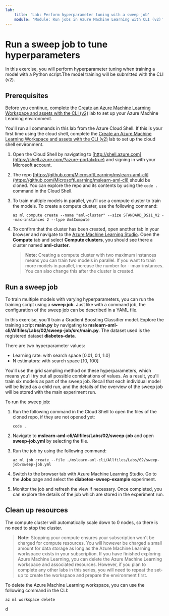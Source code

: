 ```yaml
---
lab:
    title: 'Lab: Perform hyperparameter tuning with a sweep job'
    module: 'Module: Run jobs in Azure Machine Learning with CLI (v2)'
---
```


# Run a sweep job to tune hyperparameters

In this exercise, you will perform hyperparameter tuning when training a model with a Python script.The model training will be submitted with the CLI (v2).

## Prerequisites

Before you continue, complete the [Create an Azure Machine Learning Workspace and assets with the CLI (v2)](01-create-workspace.md) lab to set up your Azure Machine Learning environment.

You'll run all commands in this lab from the Azure Cloud Shell. If this is your first time using the cloud shell, complete the [Create an Azure Machine Learning Workspace and assets with the CLI (v2)](Instructions/Labs/01-create-workspace.md) lab to set up the cloud shell environment.

1. Open the Cloud Shell by navigating to [http://shell.azure.com](https://shell.azure.com/?azure-portal=true) and signing in with your Microsoft account.
1. The repo [https://github.com/MicrosoftLearning/mslearn-aml-cli](https://github.com/MicrosoftLearning/mslearn-aml-cli) should be cloned. You can explore the repo and its contents by using the `code .` command in the Cloud Shell.
1. To train multiple models in parallel, you'll use a compute cluster to train the models. To create a compute cluster, use the following command:

    ```azurecli
    az ml compute create --name "aml-cluster" --size STANDARD_DS11_V2 --max-instances 2 --type AmlCompute
    ```

1. To confirm that the cluster has been created, open another tab in your browser and navigate to the [Azure Machine Learning Studio](https://ml.azure.com). Open the **Compute** tab and select **Compute clusters**, you should see there a cluster named **aml-cluster**.
    > **Note:** Creating a compute cluster with two maximum instances means you can train two models in parallel. If you want to train more models in parallel, increase the number for --max-instances. You can also change this after the cluster is created.

## Run a sweep job

To train multiple models with varying hyperparameters, you can run the training script using a **sweep job**. Just like with a command job, the configuration of the sweep job can be described in a YAML file.

In this exercise, you'll train a Gradient Boosting Classifier model. Explore the training script **main.py** by navigating to **mslearn-aml-cli/Allfiles/Labs/02/sweep-job/src/main.py**. The dataset used is the registered dataset **diabetes-data**.

There are two hyperparameter values:

- Learning rate: with search space [0.01, 0.1, 1.0]
- N estimators: with search space [10, 100]

You'll use the grid sampling method on these hyperparameters, which means you'll try out all possible combinations of values. As a result, you'll train six models as part of the sweep job. Recall that each individual model will be listed as a child run, and the details of the overview of the sweep job will be stored with the main experiment run.

To run the sweep job:

1. Run the following command in the Cloud Shell to open the files of the cloned repo, if they are not opened yet:

    ```azurecli
    code .
    ```

1. Navigate to **mslearn-aml-cli/Allfiles/Labs/02/sweep-job** and open **sweep-job.yml** by selecting the file.

1. Run the job by using the following command:

    ```azurecli
    az ml job create --file ./mslearn-aml-cli/Allfiles/Labs/02/sweep-job/sweep-job.yml
    ```

1. Switch to the browser tab with Azure Machine Learning Studio. Go to the **Jobs** page and select the **diabetes-sweep-example** experiment.
1. Monitor the job and refresh the view if necessary. Once completed, you can explore the details of the job which are stored in the experiment run.

## Clean up resources

The compute cluster will automatically scale down to 0 nodes, so there is no need to stop the cluster.

> **Note:** Stopping your compute ensures your subscription won't be charged for compute resources. You will however be charged a small amount for data storage as long as the Azure Machine Learning workspace exists in your subscription. If you have finished exploring Azure Machine Learning, you can delete the Azure Machine Learning workspace and associated resources. However, if you plan to complete any other labs in this series, you will need to repeat the set-up to create the workspace and prepare the environment first.

To delete the Azure Machine Learning workspace, you can use the following command in the CLI:

```azurecli
az ml workspace delete
```
d